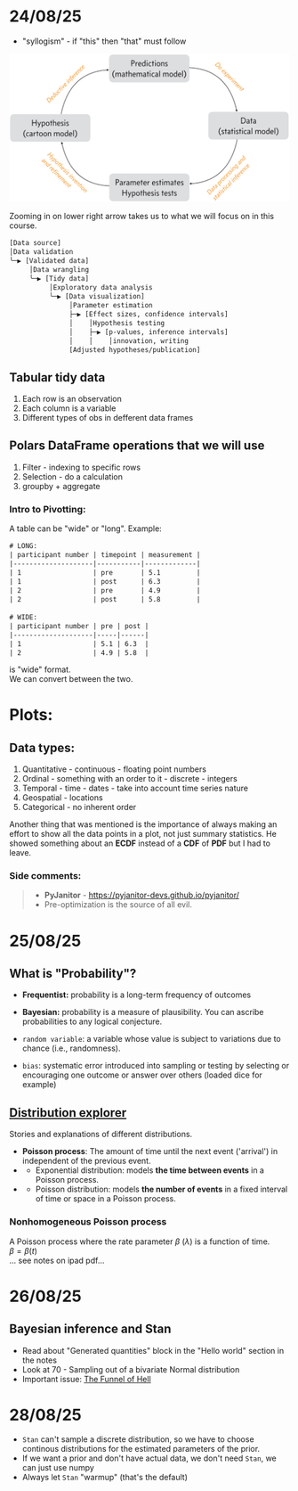 # 24/08/25

- "syllogism" - if "this" then "that" must follow

![cycle of science](./images/cycle_of_science.png)

Zooming in on lower right arrow takes us to what we will focus on in this course.
```
[Data source]
│Data validation
╰─▶ [Validated data]
     │Data wrangling
     ╰─▶ [Tidy data]
          │Exploratory data analysis
          ╰─▶ [Data visualization]
               │Parameter estimation
               ├─▶ [Effect sizes, confidence intervals]
               │    │Hypothesis testing
               │    ├─▶ [p-values, inference intervals]
               │    │    │innovation, writing
               [Adjusted hypotheses/publication]
```


## Tabular tidy data
1. Each row is an observation
2. Each column is a variable
3. Different types of obs in defferent data frames

## Polars DataFrame operations that we will use
1. Filter - indexing to specific rows
2. Selection - do a calculation
3. groupby + aggregate

### Intro to Pivotting:
A table can be "wide" or "long".
Example:
```
# LONG:
| participant number | timepoint | measurement |
|--------------------|-----------|-------------|
| 1                  | pre       | 5.1         |
| 1                  | post      | 6.3         |
| 2                  | pre       | 4.9         |
| 2                  | post      | 5.8         |

# WIDE:
| participant number | pre | post |
|--------------------|-----|------|
| 1                  | 5.1 | 6.3  |
| 2                  | 4.9 | 5.8  |
```
is "wide" format.<br>
We can convert between the two.

# Plots:
## Data types:
1. Quantitative - continuous - floating point numbers
2. Ordinal - something with an order to it - discrete - integers
3. Temporal - time - dates - take into account time series nature
4. Geospatial - locations
5. Categorical - no inherent order

Another thing that was mentioned is the importance of always making an effort to show all the data points in a plot, not just summary statistics. He showed something about an **ECDF** instead of a **CDF** of **PDF** but I had to leave.

### Side comments:
> - **PyJanitor** - https://pyjanitor-devs.github.io/pyjanitor/
> - Pre-optimization is the source of all evil.

# 25/08/25
## What is "Probability"?
- **Frequentist:** probability is a long-term frequency of outcomes
- **Bayesian:** probability is a measure of plausibility. You can ascribe probabilities to any logical conjecture.


- `random variable`: a variable whose value is subject to variations due to chance (i.e., randomness).
- `bias`: systematic error introduced into sampling or testing by selecting or encouraging one outcome or answer over others (loaded dice for example)

## [Distribution explorer](https://distribution-explorer.github.io/)
Stories and explanations of different distributions.

- **Poisson process**: The amount of time until the next event ('arrival') in independent of the previous event.
- - Exponential distribution: models **the time between events** in a Poisson process.
- - Poisson distribution: models **the number of events** in a fixed interval of time or space in a Poisson process.

### Nonhomogeneous Poisson process
A Poisson process where the rate parameter $\beta$ ($\lambda$) is a function of time.<br>
$\beta = \beta(t)$<br>
... see notes on ipad pdf...


# 26/08/25
## Bayesian inference and Stan
- Read about "Generated quantities" block in the "Hello world" section in the notes
- Look at 70 - Sampling out of a bivariate Normal distribution
- Important issue: [The Funnel of Hell](https://wis-stats.github.io/lessons/principled/mcmc_diagnostics.html#the-funnel-of-hell)

# 28/08/25
- `Stan` can't sample a discrete distribution, so we have to choose continous distributions for the estimated parameters of the prior.
- If we want a prior and don't have actual data, we don't need `Stan`, we can just use numpy
- Always let `Stan` "warmup" (that's the default)